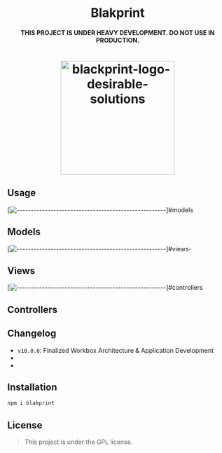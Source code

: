 <!-- ⚠️ This README has been generated from the file(s) "DOCUMENTATION.md" ⚠️--><h1 align="center">Blakprint</h1>
<h4 align="center">THIS PROJECT IS UNDER HEAVY DEVELOPMENT. DO NOT USE IN PRODUCTION.</h4>


<h1 align="center">

<img src="https://github.com/blakprint/blakprint/blob/main/docs/logo.png" height="260" width="260" alt="blackprint-logo-desirable-solutions"/>

</h1>
<h2>Usage</h2>


[![-----------------------------------------------------](https://raw.githubusercontent.com/andreasbm/readme/master/assets/lines/dark.png)]#models

## Models


[![-----------------------------------------------------](https://raw.githubusercontent.com/andreasbm/readme/master/assets/lines/dark.png)]#views-

## Views 


[![-----------------------------------------------------](https://raw.githubusercontent.com/andreasbm/readme/master/assets/lines/dark.png)]#controllers

## Controllers
<h2>Changelog</h2>


* `v10.0.0`: Finalized Workbox Architecture & Application Development
* 
* 

<h2>Installation</h2>


```bash
npm i blakprint
```

<h2>License</h2>

> This project is under the GPL license.
